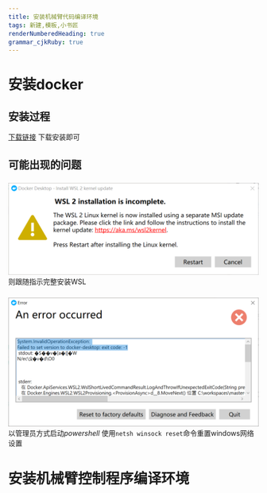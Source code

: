 ```yaml
---
title: 安装机械臂代码编译环境
tags: 新建,模板,小书匠
renderNumberedHeading: true
grammar_cjkRuby: true
---
```


# 安装docker
## 安装过程
[下载链接](https://desktop.docker.com/win/main/amd64/Docker%20Desktop%20Installer.exe?utm_source=docker&amp;utm_medium=webreferral&amp;utm_campaign=dd-smartbutton&amp;utm_location=module)
下载安装即可

## 可能出现的问题
###
![enter description here](./images/1637134015566.png)
则跟随指示完整安装WSL

### 
![enter description here](./images/1637134563334.png)
以管理员方式启动*powershell*
使用`netsh winsock reset`命令重置windows网络设置


# 安装机械臂控制程序编译环境
